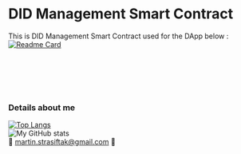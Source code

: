 # DID Management Smart Contract


This is DID Management Smart Contract used for the DApp below :
<br>
[![Readme Card](https://github-readme-stats.vercel.app/api/pin/?username=mato080&show_owner&repo=flutter_did_mgmt)](https://github.com/mato080/flutter_did_mgmt)
<br>
<br>
<br>
<br>
<br>
<br>

### Details about me
[![Top Langs](https://github-readme-stats.vercel.app/api/top-langs/?username=mato080&layout=compact)](https://github.com/mato080/github-readme-stats)
<br>
![My GitHub stats](https://github-readme-stats.vercel.app/api?username=mato080&hide=contribs,prs&show_icons=true)
<br>
:speech_balloon: martin.strasiftak@gmail.com :speech_balloon:
